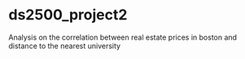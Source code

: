 # ds2500_project2
Analysis on the correlation between real estate prices in boston and distance to the nearest university
